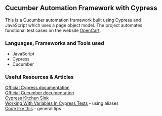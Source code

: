 ## Cucumber Automation Framework with Cypress

This is a Cucumber automation framework built using Cypress and JavaScript which uses a page object model. The project automates functional test cases on the website [OpenCart](https://demo.opencart.com/).

### Languages, Frameworks and Tools used

- JavaScript
- Cypress
- Cucumber

### Useful Resources & Articles

[Official Cypress documentation](https://docs.cypress.io/guides/overview/why-cypress)\
[Official Cucumber documentation](https://cucumber.io/docs/cucumber/)\
[Cypress Kitchen Sink](https://example.cypress.io/)\
[Working With Variables In Cypress Tests](https://www.stevenhicks.me/blog/2020/02/working-with-variables-in-cypress-tests/) - using aliases\
[Code like this](https://codelikethis.com/lessons/javascript/cypress) - general tips